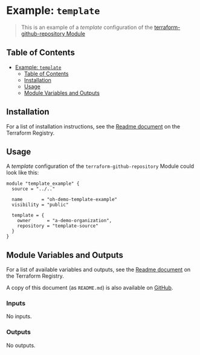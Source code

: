 # Example: `template`

> This is an example of a _template_ configuration of the [terraform-github-repository Module](https://registry.terraform.io/modules/operatehappy/repository/github)

## Table of Contents

- [Example: `template`](#example-template)
  - [Table of Contents](#table-of-contents)
  - [Installation](#installation)
  - [Usage](#usage)
  - [Module Variables and Outputs](#module-variables-and-outputs)

## Installation

For a list of installation instructions, see the [Readme document](https://registry.terraform.io/modules/operatehappy/repository/github) on the Terraform Registry.

## Usage

A _template_ configuration of the `terraform-github-repository` Module could look like this:

```hcl
module "template_example" {
  source = "../.."

  name       = "oh-demo-template-example"
  visibility = "public"

  template = {
    owner      = "a-demo-organization",
    repository = "template-source"
  }
}
```

## Module Variables and Outputs

For a list of available variables and outputs, see the [Readme document](https://registry.terraform.io/modules/operatehappy/repository/github) on the Terraform Registry.

A copy of this document (as `README.md`) is also available on [GitHub](https://github.com/operatehappy/terraform-github-repository/blob/main/README.md#readme).

<!-- BEGIN_TF_DOCS -->
### Inputs

No inputs.

### Outputs

No outputs.
<!-- END_TF_DOCS -->
